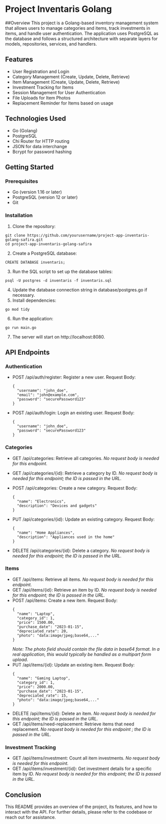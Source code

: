 # Project Inventaris Golang
##Overview
This project is a Golang-based inventory management system that allows users to manage categories and items, track investments in items, and handle user authentication. The application uses PostgreSQL as the database and follows a structured architecture with separate layers for models, repositories, services, and handlers.

## Features
- User Registration and Login
- Category Management (Create, Update, Delete, Retrieve)
- Item Management (Create, Update, Delete, Retrieve)
- Investment Tracking for Items
- Session Management for User Authentication
- File Uploads for Item Photos
- Replacement Reminder for Items based on usage
  
## Technologies Used
- Go (Golang)
- PostgreSQL
- Chi Router for HTTP routing
- JSON for data interchange
- Bcrypt for password hashing

## Getting Started
### Prerequisites
- Go (version 1.16 or later)
- PostgreSQL (version 12 or later)
- Git

### Installation
1. Clone the repository:
```
git clone https://github.com/yourusername/project-app-inventaris-golang-safira.git
cd project-app-inventaris-golang-safira
```
2. Create a PostgreSQL database:
```
CREATE DATABASE inventaris;
```
3. Run the SQL script to set up the database tables:
```
psql -U postgres -d inventaris -f inventaris.sql
```
4. Update the database connection string in database/postgres.go if necessary.
5. Install dependencies:
```
go mod tidy
```
6. Run the application:
```
go run main.go
```
7. The server will start on http://localhost:8080.

## API Endpoints
### Authentication
- POST /api/auth/register: Register a new user.
  Request Body:
  ```
  {
    "username": "john_doe",
    "email": "john@example.com",
    "password": "securePassword123"
  }
  ```
- POST /api/auth/login: Login an existing user.
  Request Body:
  ```
  {
    "username": "john_doe",
    "password": "securePassword123"
  }
  ```
### Categories
- GET /api/categories: Retrieve all categories.
  _No request body is needed for this endpoint._
- GET /api/categories/{id}: Retrieve a category by ID.
  _No request body is needed for this endpoint; the ID is passed in the URL._

- POST /api/categories: Create a new category.
  Request Body:
  ```
  {
    "name": "Electronics",
    "description": "Devices and gadgets"
  }
  ```
- PUT /api/categories/{id}: Update an existing category.
  Request Body:
  ```
  {
    "name": "Home Appliances",
    "description": "Appliances used in the home"
  }
  ```
- DELETE /api/categories/{id}: Delete a category.
  _No request body is needed for this endpoint; the ID is passed in the URL._

### Items
- GET /api/items: Retrieve all items.
  _No request body is needed for this endpoint._
- GET /api/items/{id}: Retrieve an item by ID.
  _No request body is needed for this endpoint; the ID is passed in the URL._
- POST /api/items: Create a new item.
  Request Body:
  ```
  {
    "name": "Laptop",
    "category_id": 1,
    "price": 1500.00,
    "purchase_date": "2023-01-15",
    "depreciated_rate": 20,
    "photo": "data:image/jpeg;base64,..."
  }
  ```
  _Note: The photo field should contain the file data in base64 format. In a real application, this would typically be handled as a multipart form upload._
- PUT /api/items/{id}: Update an existing item.
  Request Body:
  ```
  {
    "name": "Gaming Laptop",
    "category_id": 1,
    "price": 2000.00,
    "purchase_date": "2023-01-15",
    "depreciated_rate": 15,
    "photo": "data:image/jpeg;base64,..."
  }
  ```
- DELETE /api/items/{id}: Delete an item.
  _No request body is needed for this endpoint; the ID is passed in the URL._
- GET /api/items/need-replacement: Retrieve items that need replacement.
  _No request body is needed for this endpoint ; the ID is passed in the URL._
### Investment Tracking
- GET /api/items/investment: Count all item investments.
  _No request body is needed for this endpoint._
- GET /api/items/investment/{id}: Get investment details for a specific item by ID.
  _No request body is needed for this endpoint; the ID is passed in the URL._

## Conclusion
This README provides an overview of the project, its features, and how to interact with the API. For further details, please refer to the codebase or reach out for assistance.
